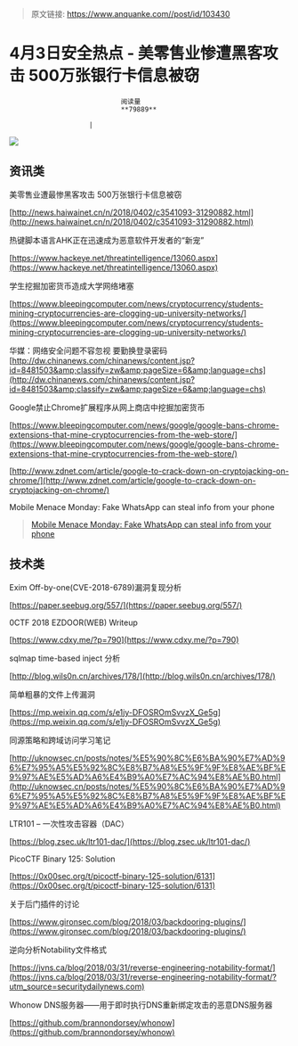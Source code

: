 > 原文链接: https://www.anquanke.com//post/id/103430 


# 4月3日安全热点 - 美零售业惨遭黑客攻击 500万张银行卡信息被窃


                                阅读量   
                                **79889**
                            
                        |
                        
                                                                                    



[![](https://p3.ssl.qhimg.com/t01962d627638962a61.png)](https://p3.ssl.qhimg.com/t01962d627638962a61.png)

## 资讯类

美零售业遭最惨黑客攻击 500万张银行卡信息被窃

[http://news.haiwainet.cn/n/2018/0402/c3541093-31290882.html](http://news.haiwainet.cn/n/2018/0402/c3541093-31290882.html)



热键脚本语言AHK正在迅速成为恶意软件开发者的“新宠”

[https://www.hackeye.net/threatintelligence/13060.aspx](https://www.hackeye.net/threatintelligence/13060.aspx)



学生挖掘加密货币造成大学网络堵塞

[https://www.bleepingcomputer.com/news/cryptocurrency/students-mining-cryptocurrencies-are-clogging-up-university-networks/](https://www.bleepingcomputer.com/news/cryptocurrency/students-mining-cryptocurrencies-are-clogging-up-university-networks/)



华媒：网络安全问题不容忽视 要勤换登录密码<br>[http://dw.chinanews.com/chinanews/content.jsp?id=8481503&amp;classify=zw&amp;pageSize=6&amp;language=chs](http://dw.chinanews.com/chinanews/content.jsp?id=8481503&amp;classify=zw&amp;pageSize=6&amp;language=chs)



Google禁止Chrome扩展程序从网上商店中挖掘加密货币

[https://www.bleepingcomputer.com/news/google/google-bans-chrome-extensions-that-mine-cryptocurrencies-from-the-web-store/](https://www.bleepingcomputer.com/news/google/google-bans-chrome-extensions-that-mine-cryptocurrencies-from-the-web-store/)

[http://www.zdnet.com/article/google-to-crack-down-on-cryptojacking-on-chrome/](http://www.zdnet.com/article/google-to-crack-down-on-cryptojacking-on-chrome/)



Mobile Menace Monday: Fake WhatsApp can steal info from your phone

> [Mobile Menace Monday: Fake WhatsApp can steal info from your phone](https://blog.malwarebytes.com/cybercrime/2018/04/mobile-menace-monday-whatsapp-plus-fake/)

<iframe class="wp-embedded-content" sandbox="allow-scripts" security="restricted" style="position: absolute; clip: rect(1px, 1px, 1px, 1px);" src="https://blog.malwarebytes.com/cybercrime/2018/04/mobile-menace-monday-whatsapp-plus-fake/embed/#?secret=aYwIOMdBMu" data-secret="aYwIOMdBMu" width="500" height="282" title="“Mobile Menace Monday: Fake WhatsApp can steal info from your phone” — Malwarebytes Labs" frameborder="0" marginwidth="0" marginheight="0" scrolling="no"></iframe>



## 技术类

Exim Off-by-one(CVE-2018-6789)漏洞复现分析

[https://paper.seebug.org/557/](https://paper.seebug.org/557/)



0CTF 2018 EZDOOR(WEB) Writeup

[https://www.cdxy.me/?p=790](https://www.cdxy.me/?p=790)



sqlmap time-based inject 分析

[http://blog.wils0n.cn/archives/178/](http://blog.wils0n.cn/archives/178/)



简单粗暴的文件上传漏洞

[https://mp.weixin.qq.com/s/e1jy-DFOSROmSvvzX_Ge5g](https://mp.weixin.qq.com/s/e1jy-DFOSROmSvvzX_Ge5g)



同源策略和跨域访问学习笔记

[http://uknowsec.cn/posts/notes/%E5%90%8C%E6%BA%90%E7%AD%96%E7%95%A5%E5%92%8C%E8%B7%A8%E5%9F%9F%E8%AE%BF%E9%97%AE%E5%AD%A6%E4%B9%A0%E7%AC%94%E8%AE%B0.html](http://uknowsec.cn/posts/notes/%E5%90%8C%E6%BA%90%E7%AD%96%E7%95%A5%E5%92%8C%E8%B7%A8%E5%9F%9F%E8%AE%BF%E9%97%AE%E5%AD%A6%E4%B9%A0%E7%AC%94%E8%AE%B0.html)



LTR101 – 一次性攻击容器（DAC）

[https://blog.zsec.uk/ltr101-dac/](https://blog.zsec.uk/ltr101-dac/)



PicoCTF Binary 125: Solution

[https://0x00sec.org/t/picoctf-binary-125-solution/6131](https://0x00sec.org/t/picoctf-binary-125-solution/6131)



关于后门插件的讨论

[https://www.gironsec.com/blog/2018/03/backdooring-plugins/](https://www.gironsec.com/blog/2018/03/backdooring-plugins/)



逆向分析Notability文件格式

[https://jvns.ca/blog/2018/03/31/reverse-engineering-notability-format/](https://jvns.ca/blog/2018/03/31/reverse-engineering-notability-format/?utm_source=securitydailynews.com)



Whonow DNS服务器——用于即时执行DNS重新绑定攻击的恶意DNS服务器

[https://github.com/brannondorsey/whonow](https://github.com/brannondorsey/whonow)

